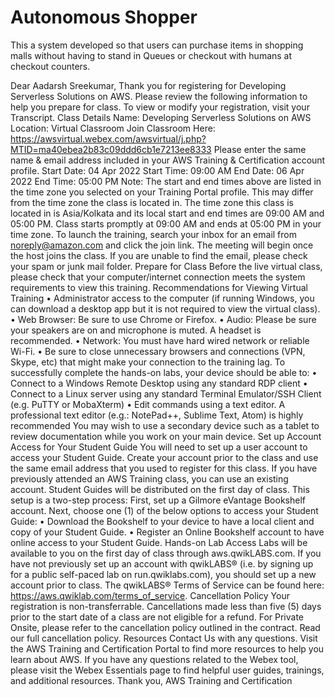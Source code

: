 # Autonomous Shopper
 This a system developed so that users can purchase items in shopping malls without having to stand in Queues or checkout with humans at checkout counters.
 
 Dear Aadarsh Sreekumar,
Thank you for registering for Developing Serverless Solutions on AWS. Please review the following information to help you prepare for class. To view or modify your registration, visit your Transcript.
Class Details
Name: Developing Serverless Solutions on AWS 
Location: Virtual Classroom 
Join Classroom Here: https://awsvirtual.webex.com/awsvirtual/j.php?MTID=ma40ebea2b83c09ddd6cb1e7213ee8333 
Please enter the same name & email address included in your AWS Training & Certification account profile.
Start Date: 04 Apr 2022 
Start Time: 09:00 AM 
End Date: 06 Apr 2022 
End Time: 05:00 PM 
Note: The start and end times above are listed in the time zone you selected on your Training Portal profile. This may differ from the time zone the class is located in. The time zone this class is located in is Asia/Kolkata and its local start and end times are 09:00 AM and 05:00 PM.
Class starts promptly at 09:00 AM and ends at 05:00 PM in your time zone. To launch the training, search your inbox for an email from noreply@amazon.com and click the join link. The meeting will begin once the host joins the class. If you are unable to find the email, please check your spam or junk mail folder.
Prepare for Class Before the live virtual class, please check that your computer/internet connection meets the system requirements to view this training. 
Recommendations for Viewing Virtual Training 
•	Administrator access to the computer (if running Windows, you can download a desktop app but it is not required to view the virtual class).
•	Web Browser: Be sure to use Chrome or Firefox.
•	Audio: Please be sure your speakers are on and microphone is muted. A headset is recommended.
•	Network: You must have hard wired network or reliable Wi-Fi.
•	Be sure to close unnecessary browsers and connections (VPN, Skype, etc) that might make your connection to the training lag.
To successfully complete the hands-on labs, your device should be able to: 
•	Connect to a Windows Remote Desktop using any standard RDP client
•	Connect to a Linux server using any standard Terminal Emulator/SSH Client (e.g. PuTTY or MobaXterm)
•	Edit commands using a text editor. A professional text editor (e.g.: NotePad++, Sublime Text, Atom) is highly recommended
You may wish to use a secondary device such as a tablet to review documentation while you work on your main device.
Set up Account Access for Your Student Guide 
You will need to set up a user account to access your Student Guide. Create your account prior to the class and use the same email address that you used to register for this class. If you have previously attended an AWS Training class, you can use an existing account. Student Guides will be distributed on the first day of class. 
This setup is a two-step process:
First, set up a Gilmore eVantage Bookshelf account. 
Next, choose one (1) of the below options to access your Student Guide: 
•	Download the Bookshelf to your device to have a local client and copy of your Student Guide.
•	Register an Online Bookshelf account to have online access to your Student Guide.
Hands-on Lab Access 
Labs will be available to you on the first day of class through aws.qwikLABS.com. If you have not previously set up an account with qwikLABS® (i.e. by signing up for a public self-paced lab on run.qwiklabs.com), you should set up a new account prior to class. The qwikLABS® Terms of Service can be found here: https://aws.qwiklab.com/terms_of_service.
Cancellation Policy 
Your registration is non-transferrable. Cancellations made less than five (5) days prior to the start date of a class are not eligible for a refund. For Private Onsite, please refer to the cancellation policy outlined in the contract. Read our full cancellation policy.
Resources
Contact Us with any questions. Visit the AWS Training and Certification Portal to find more resources to help you learn about AWS. If you have any questions related to the Webex tool, please visit the Webex Essentials page to find helpful user guides, trainings, and additional resources. 
Thank you, 
AWS Training and Certification

